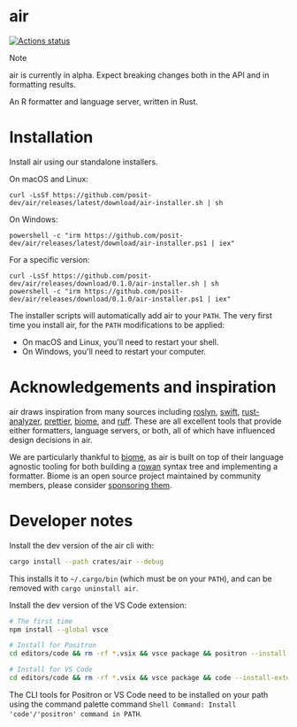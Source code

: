# air

[![Actions status](https://github.com/posit-dev/air/actions/workflows/test.yml/badge.svg)](https://github.com/posit-dev/air/actions)

> [!NOTE]
> air is currently in alpha. Expect breaking changes both in the API and in formatting results.

An R formatter and language server, written in Rust.

# Installation

Install air using our standalone installers.

On macOS and Linux:

```shell
curl -LsSf https://github.com/posit-dev/air/releases/latest/download/air-installer.sh | sh
```

On Windows:

```shell
powershell -c "irm https://github.com/posit-dev/air/releases/latest/download/air-installer.ps1 | iex"
```

For a specific version:

```shell
curl -LsSf https://github.com/posit-dev/air/releases/download/0.1.0/air-installer.sh | sh
powershell -c "irm https://github.com/posit-dev/air/releases/download/0.1.0/air-installer.ps1 | iex"
```

The installer scripts will automatically add air to your `PATH`. The very first time you install air, for the `PATH` modifications to be applied:

- On macOS and Linux, you'll need to restart your shell.
- On Windows, you'll need to restart your computer.

# Acknowledgements and inspiration

air draws inspiration from many sources including [roslyn](https://github.com/dotnet/roslyn), [swift](https://github.com/swiftlang/swift), [rust-analyzer](https://github.com/rust-lang/rust-analyzer), [prettier](https://github.com/prettier/prettier), [biome](https://github.com/biomejs/biome), and [ruff](https://github.com/astral-sh/ruff). These are all excellent tools that provide either formatters, language servers, or both, all of which have influenced design decisions in air.

We are particularly thankful to [biome](https://github.com/biomejs/biome), as air is built on top of their language agnostic tooling for both building a [rowan](https://github.com/rust-analyzer/rowan) syntax tree and implementing a formatter. Biome is an open source project maintained by community members, please consider [sponsoring them](https://github.com/sponsors/biomejs#sponsors).

# Developer notes

Install the dev version of the air cli with:

```sh
cargo install --path crates/air --debug
```

This installs it to `~/.cargo/bin` (which must be on your `PATH`), and can be removed with `cargo uninstall air`.

Install the dev version of the VS Code extension:

```sh
# The first time
npm install --global vsce

# Install for Positron
cd editors/code && rm -rf *.vsix && vsce package && positron --install-extension *.vsix

# Install for VS Code
cd editors/code && rm -rf *.vsix && vsce package && code --install-extension *.vsix
```

The CLI tools for Positron or VS Code need to be installed on your path using the command palette command `Shell Command: Install 'code'/'positron' command in PATH`.
